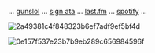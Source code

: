 
 ... [gunslol](http://guns.lol/boyrot) ... [sign ata](https://prophetoffalsehope.atabook.org/) ... [last.fm](https://www.last.fm/user/corpsehem) ... [spotify](https://open.spotify.com/user/31iydpcy5qoohkge2fdzy2oukuvy?si=f43be6e7120f49bc&nd=1&dlsi=f0a492e36d604d00) ... 
 
![2a49381c4f848323b6ef7adf9ef5bf4d](https://github.com/user-attachments/assets/a4db61f9-b579-48ed-9da0-c7c6cddff454)

![0e157f537e23b7b9eb289c656984596f](https://github.com/user-attachments/assets/11084095-613c-4aaf-a90d-b16a8469b3c2)














